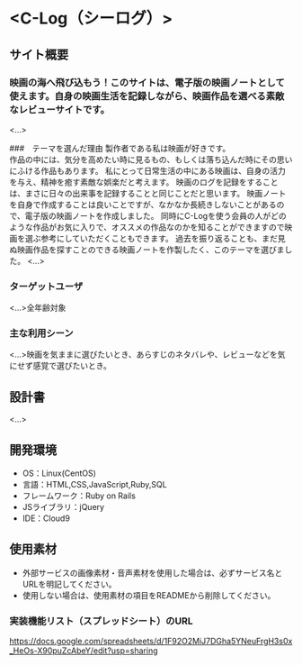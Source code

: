 # <C-Log（シーログ）>

## サイト概要
### 映画の海へ飛び込もう！このサイトは、電子版の映画ノートとして使えます。自身の映画生活を記録しながら、映画作品を選べる素敵なレビューサイトです。
<...>

###　テーマを選んだ理由 製作者である私は映画が好きです。  
作品の中には、気分を高めたい時に見るもの、もしくは落ち込んだ時にその思いにふける作品もあります。  私にとって日常生活の中にある映画は、自身の活力を与え、精神を癒す素敵な娯楽だと考えます。  映画のログを記録をすることは、まさに日々の出来事を記録することと同じことだと思います。  映画ノートを自身で作成することは良いことですが、なかなか長続きしないことがあるので、電子版の映画ノートを作成しました。  同時にC-Logを使う会員の人がどのような作品がお気に入りで、オススメの作品なのかを知ることができますので映画を選ぶ参考にしていただくこともできます。  過去を振り返ることも、まだ見ぬ映画作品を探すことのできる映画ノートを作製したく、このテーマを選びました。
<...>

### ターゲットユーザ
<...>全年齢対象

### 主な利用シーン
<...>映画を気ままに選びたいとき、あらすじのネタバレや、レビューなどを気にせず感覚で選びたいとき。

## 設計書
<...>

## 開発環境
- OS：Linux(CentOS)
- 言語：HTML,CSS,JavaScript,Ruby,SQL
- フレームワーク：Ruby on Rails
- JSライブラリ：jQuery
- IDE：Cloud9

## 使用素材
- 外部サービスの画像素材・音声素材を使用した場合は、必ずサービス名とURLを明記してください。
- 使用しない場合は、使用素材の項目をREADMEから削除してください。

### 実装機能リスト（スプレッドシート）のURL
https://docs.google.com/spreadsheets/d/1F92O2MiJ7DGha5YNeuFrgH3s0x_HeOs-X90puZcAbeY/edit?usp=sharing

